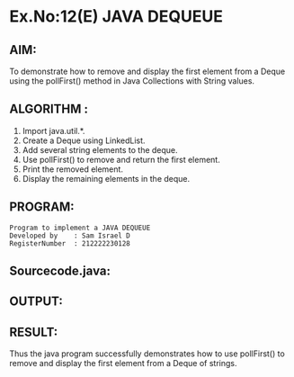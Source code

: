 # Ex.No:12(E)  JAVA DEQUEUE

## AIM:
To demonstrate how to remove and display the first element from a Deque using the pollFirst() method in Java Collections with String values.
## ALGORITHM :

1.	Import java.util.*.
2.	Create a Deque using LinkedList.
3.	Add several string elements to the deque.
4.	Use pollFirst() to remove and return the first element.
5.	Print the removed element.
6.	Display the remaining elements in the deque.

## PROGRAM:
 ```
Program to implement a JAVA DEQUEUE
Developed by    : Sam Israel D
RegisterNumber  : 212222230128
```

## Sourcecode.java:







## OUTPUT:


## RESULT:

Thus the java program successfully demonstrates how to use pollFirst() to remove and display the first element from a Deque of strings.


